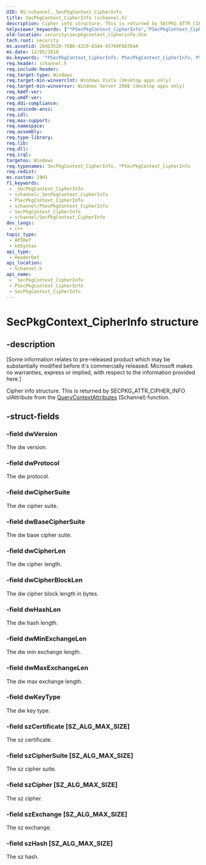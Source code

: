 ```yaml
---
UID: NS:schannel._SecPkgContext_CipherInfo
title: SecPkgContext_CipherInfo (schannel.h)
description: Cipher info structure. This is returned by SECPKG_ATTR_CIPHER_INFO ulAttribute from the QueryContextAttributes (Schannel) function.
helpviewer_keywords: ["*PSecPkgContext_CipherInfo","PSecPkgContext_CipherInfo","PSecPkgContext_CipherInfo structure pointer [Security]","SecPkgContext_CipherInfo","SecPkgContext_CipherInfo structure [Security]","schannel/PSecPkgContext_CipherInfo","schannel/SecPkgContext_CipherInfo","security.secpkgcontext_cipherinfo"]
old-location: security\secpkgcontext_cipherinfo.htm
tech.root: security
ms.assetid: 204D3520-76B6-42C0-83A4-45769F66364A
ms.date: 12/05/2018
ms.keywords: '*PSecPkgContext_CipherInfo, PSecPkgContext_CipherInfo, PSecPkgContext_CipherInfo structure pointer [Security], SecPkgContext_CipherInfo, SecPkgContext_CipherInfo structure [Security], schannel/PSecPkgContext_CipherInfo, schannel/SecPkgContext_CipherInfo, security.secpkgcontext_cipherinfo'
req.header: schannel.h
req.include-header: 
req.target-type: Windows
req.target-min-winverclnt: Windows Vista [desktop apps only]
req.target-min-winversvr: Windows Server 2008 [desktop apps only]
req.kmdf-ver: 
req.umdf-ver: 
req.ddi-compliance: 
req.unicode-ansi: 
req.idl: 
req.max-support: 
req.namespace: 
req.assembly: 
req.type-library: 
req.lib: 
req.dll: 
req.irql: 
targetos: Windows
req.typenames: SecPkgContext_CipherInfo, *PSecPkgContext_CipherInfo
req.redist: 
ms.custom: 19H1
f1_keywords:
 - _SecPkgContext_CipherInfo
 - schannel/_SecPkgContext_CipherInfo
 - PSecPkgContext_CipherInfo
 - schannel/PSecPkgContext_CipherInfo
 - SecPkgContext_CipherInfo
 - schannel/SecPkgContext_CipherInfo
dev_langs:
 - c++
topic_type:
 - APIRef
 - kbSyntax
api_type:
 - HeaderDef
api_location:
 - Schannel.h
api_name:
 - _SecPkgContext_CipherInfo
 - PSecPkgContext_CipherInfo
 - SecPkgContext_CipherInfo
---
```


# SecPkgContext_CipherInfo structure


## -description

<p class="CCE_Message">[Some information relates to pre-released product which may be substantially modified before it's commercially released. Microsoft makes no warranties, express or implied, with respect to the information provided here.]

Cipher info structure. This is returned by SECPKG_ATTR_CIPHER_INFO ulAttribute from the <a href="/windows/desktop/api/sspi/nf-sspi-querycontextattributesw">QueryContextAttributes</a> (Schannel) function.

## -struct-fields

### -field dwVersion

The dw version.

### -field dwProtocol

The dw protocol.

### -field dwCipherSuite

The dw cipher suite.

### -field dwBaseCipherSuite

The dw base cipher suite.

### -field dwCipherLen

The dw cipher length.

### -field dwCipherBlockLen

The dw cipher block length in bytes.

### -field dwHashLen

The dw hash length.

### -field dwMinExchangeLen

The dw min exchange length.

### -field dwMaxExchangeLen

The dw max exchange length.

### -field dwKeyType

The dw key type.

### -field szCertificate [SZ_ALG_MAX_SIZE]

The sz certificate.

### -field szCipherSuite [SZ_ALG_MAX_SIZE]

The sz cipher suite.

### -field szCipher [SZ_ALG_MAX_SIZE]

The sz cipher.

### -field szExchange [SZ_ALG_MAX_SIZE]

The sz exchange.

### -field szHash [SZ_ALG_MAX_SIZE]

The sz hash.


